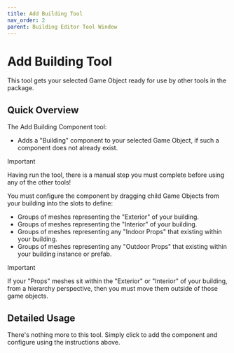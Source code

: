 ```yaml
---
title: Add Building Tool
nav_order: 2
parent: Building Editor Tool Window
---
```


# Add Building Tool

This tool gets your selected Game Object ready for use by other tools in the package.

## Quick Overview

The Add Building Component tool:

- Adds a "Building" component to your selected Game Object, if such a component does not already exist.

> [!IMPORTANT]
>
> Having run the tool, there is a manual step you must complete before using any of the other tools!

You must configure the component by dragging child Game Objects from your building into the slots to define:

- Groups of meshes representing the "Exterior" of your building.
- Groups of meshes representing the "Interior" of your building.
- Groups of meshes representing any "Indoor Props" that existing within your building.
- Groups of meshes representing any "Outdoor Props" that existing within your building instance or prefab.

> [!IMPORTANT]
>
> If your "Props" meshes sit within the "Exterior" or "Interior" of your building, from a hierarchy perspective, then you must move them outside of those game objects.

## Detailed Usage

There's nothing more to this tool. Simply click to add the component and configure using the instructions above.
